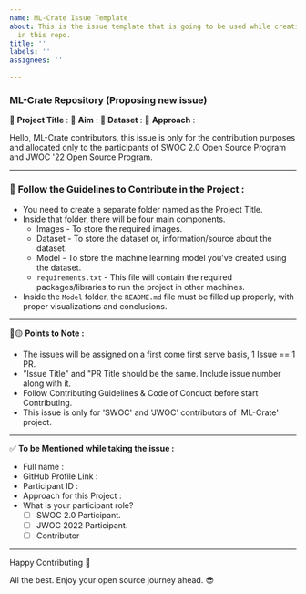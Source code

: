 ```yaml
---
name: ML-Crate Issue Template
about: This is the issue template that is going to be used while creating any issues
  in this repo.
title: ''
labels: ''
assignees: ''

---
```


### ML-Crate Repository (Proposing new issue)
:red_circle: **Project Title** :
:red_circle: **Aim** :
:red_circle: **Dataset** :
:red_circle: **Approach** :

Hello, ML-Crate contributors, this issue is only for the contribution purposes and allocated only to the participants of SWOC 2.0 Open Source Program and JWOC '22 Open Source Program.

**********************************************************************************
### 📍 **Follow the Guidelines to Contribute in the Project :**
* You need to create a separate folder named as the Project Title.
* Inside that folder, there will be four main components.
   * Images - To store the required images.
   * Dataset - To store the dataset or, information/source about the dataset.
   * Model - To store the machine learning model you've created using the dataset.
   * `requirements.txt` - This file will contain the required packages/libraries to run the project in other machines.
* Inside the `Model` folder, the `README.md` file must be filled up properly, with proper visualizations and conclusions.

***********************************************************************
:red_circle::yellow_circle: **Points to Note :**

- The issues will be assigned on a first come first serve basis, 1 Issue == 1 PR.
- "Issue Title" and "PR Title should be the same. Include issue number along with it.
- Follow Contributing Guidelines & Code of Conduct before start Contributing.
- This issue is only for 'SWOC' and 'JWOC' contributors of 'ML-Crate' project.

***********************************************************************
:white_check_mark: **To be Mentioned while taking the issue :**
- Full name : 
- GitHub Profile Link : 
- Participant ID :
- Approach for this Project :
- What is your participant role?
    - [ ] SWOC 2.0 Participant.
    - [ ] JWOC 2022 Participant.
    - [ ] Contributor

*************************************************************
Happy Contributing 🚀 

All the best. Enjoy your open source journey ahead. 😎
